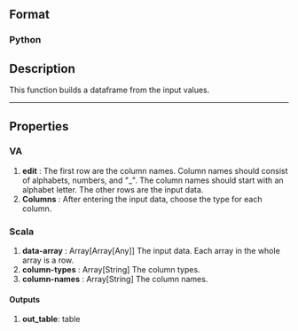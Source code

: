 ## Format
### Python

## Description
This function builds a dataframe from the input values.

---

## Properties
### VA
1. **edit** : The first row are the column names. Column names should consist of alphabets, numbers, and "_". The column names should start with an alphabet letter. The other rows are the input data.
2. **Columns** : After entering the input data, choose the type for each column.

### Scala
1. **data-array** : Array[Array[Any]] The input data. Each array in the whole array is a row.
2. **column-types** : Array[String] The column types.
3. **column-names** : Array[String] The column names.

#### Outputs
1. **out_table**: table